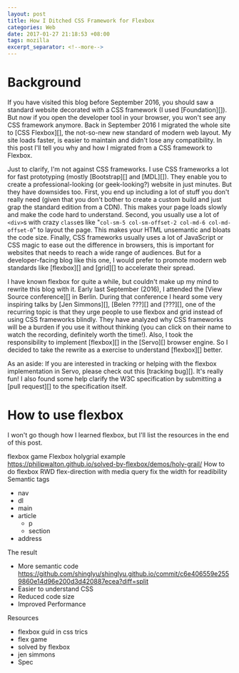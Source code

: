 ```yaml
---
layout: post
title: How I Ditched CSS Framework for Flexbox
categories: Web
date: 2017-01-27 21:18:53 +08:00
tags: mozilla
excerpt_separator: <!--more-->
---
```


# Background
If you have visited this blog before September 2016, you should saw a standard website decorated with a CSS framework (I used [Foundation][]). But now if you open the developer tool in your browser, you won't see any CSS framework anymore. Back in September 2016 I migrated the whole site to [CSS Flexbox][], the not-so-new new standard of modern web layout. My site loads faster, is easier to maintain and didn't lose any compatibility. In this post I'll tell you why and how I migrated from a CSS framework to Flexbox.
<!--more-->

Just to clarify, I'm not against CSS frameworks. I use CSS frameworks a lot for fast prototyping (mostly [Bootstrap][] and [MDL][]). They enable you to create a professional-looking (or geek-looking?) website in just minutes. But they have downsides too. First, you end up including a lot of stuff you don't really need (given that you don't bother to create a custom build and just grap the standard edition from a CDN). This makes your page loads slowly and make the code hard to understand. Second, you usually use a lot of `<div>`s with crazy `class`es like "`col-sm-5 col-sm-offset-2 col-md-6 col-md-offset-0`" to layout the page. This makes your HTML unsemantic and bloats the code size. Finally, CSS frameworks usually uses a lot of JavaScript or CSS magic to ease out the difference in browsers, this is important for websites that needs to reach a wide range of audiences. But for a developer-facing blog like this one, I would prefer to promote modern web standards like [flexbox][] and [grid][] to accelerate their spread.

I have known flexbox for quite a while, but couldn't make up my mind to rewrite this blog with it. Early last September (2016), I attended the [View Source conference][] in Berlin. During that conference I heard some very inspiring talks by [Jen Simmons][], [Belen ???][] and [???][], one of the recurring topic is that they urge people to use flexbox and grid instead of using CSS frameworks blindly. They have analyzed why CSS frameworks will be a burden if you use it without thinking (you can click on their name to watch the recording, definitely worth the time!). Also, I took the responsibility to implement [flexbox][] in the [Servo][] browser engine. So I decided to take the rewrite as a exercise to understand [flexbox][] better.

As an aside: If you are interested in tracking or helping with the flexbox implementation in Servo, please check out this [tracking bug][]. It's really fun! I also found some help clarify the W3C specification by submitting a [pull request][] to the specification itself.

# How to use flexbox

I won't go though how I learned flexbox, but I'll list the resources in the end of this post.

flexbox game
Flexbox holygrial example
https://philipwalton.github.io/solved-by-flexbox/demos/holy-grail/
How to do flexbox RWD
  flex-direction with media query
  fix the width for readibility
Semantic tags
  - nav
  - dl
  - main
  - article
    - p
    - section
  - address

The result
  - More semantic code
  https://github.com/shinglyu/shinglyu.github.io/commit/c6e406559e2559860e14d96e200d3d420887ecea?diff=split
  - Easier to understand CSS
  - Reduced code size
  - Improved Performance

Resources
  - flexbox guid in css trics
  - flex game
  - solved by flexbox
  - jen simmons
  - Spec

